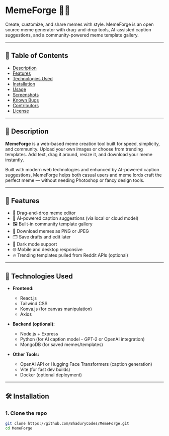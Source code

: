 # MemeForge 🎨🔥

Create, customize, and share memes with style. MemeForge is an open source meme generator with drag-and-drop tools, AI-assisted caption suggestions, and a community-powered meme template gallery.

---

## 📝 Table of Contents

- [Description](#description)
- [Features](#features)
- [Technologies Used](#technologies-used)
- [Installation](#installation)
- [Usage](#usage)
- [Screenshots](#screenshots)
- [Known Bugs](#known-bugs)
- [Contributors](#contributors)
- [License](#license)

---

## 📌 Description

**MemeForge** is a web-based meme creation tool built for speed, simplicity, and community. Upload your own images or choose from trending templates. Add text, drag it around, resize it, and download your meme instantly.

Built with modern web technologies and enhanced by AI-powered caption suggestions, MemeForge helps both casual users and meme lords craft the perfect meme — without needing Photoshop or fancy design tools.

---

## 🚀 Features

- 🔧 Drag-and-drop meme editor
- 🧠 AI-powered caption suggestions (via local or cloud model)
- 🖼️ Built-in community template gallery
- 💾 Download memes as PNG or JPEG
- 🗂️ Save drafts and edit later
- 🌙 Dark mode support
- 🌐 Mobile and desktop responsive
- 🔥 Trending templates pulled from Reddit APIs (optional)

---

## 🧰 Technologies Used

- **Frontend:**
  - React.js
  - Tailwind CSS
  - Konva.js (for canvas manipulation)
  - Axios

- **Backend (optional):**
  - Node.js + Express
  - Python (for AI caption model - GPT-2 or OpenAI integration)
  - MongoDB (for saved memes/templates)

- **Other Tools:**
  - OpenAI API or Hugging Face Transformers (caption generation)
  - Vite (for fast dev builds)
  - Docker (optional deployment)

---

## 🛠️ Installation

### 1. Clone the repo
```bash
git clone https://github.com/BhaduryCodes/MemeForge.git
cd MemeForge
